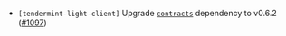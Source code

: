 - `[tendermint-light-client]` Upgrade
  [`contracts`](https://crates.io/crates/contracts) dependency to v0.6.2
  ([#1097](https://github.com/informalsystems/tendermint-rs/pull/1097))